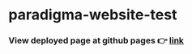 # paradigma-website-test

### View deployed page at github pages 👉 [link](https://muratx10.github.io/paradigma-website-test/)